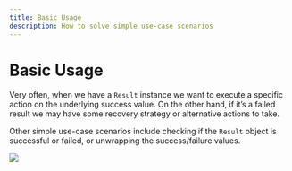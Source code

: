```yaml
---
title: Basic Usage
description: How to solve simple use-case scenarios
---
```



# Basic Usage

Very often, when we have a `Result` instance we want to execute a specific action on the underlying success value. On
the other hand, if it’s a failed result we may have some recovery strategy or alternative actions to take.

Other simple use-case scenarios include checking if the `Result` object is successful or failed, or unwrapping the
success/failure values.

![](/assets/images/basic-usage.png)
